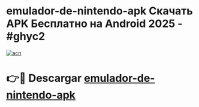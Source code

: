 # emulador-de-nintendo-apk Скачать APK Бесплатно на Android 2025 - #ghyc2

[![acn](https://github.com/user-attachments/assets/0f9c940e-d8b0-45ae-aac7-cd30a18b3e1c)](https://apps.freeplayer.one?title=emulador-de-nintendo-apk&ref=9RF)

# 👉🔴 Descargar [emulador-de-nintendo-apk](https://apps.freeplayer.one?title=emulador-de-nintendo-apk&ref=9RF)